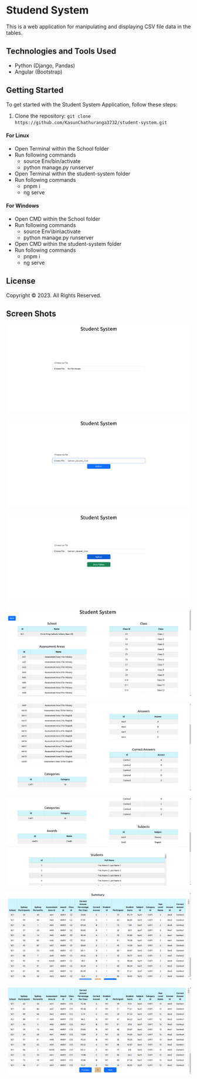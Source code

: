 # Studend System

This is a web application for manipulating and displaying CSV file data in the tables.


## Technologies and Tools Used

- Python (Django, Pandas)
- Angular (Bootstrap)

## Getting Started

To get started with the Student System Application, follow these steps:

1. Clone the repository: `git clone https://github.com/KasunChathuranga3732/student-system.git`

#### For Linux
 - Open Terminal within the School folder
 - Run following commands
	- source Env/bin/activate
 	- python manage.py runserver
 - Open Terminal within the student-system folder
 - Run following commands
 	- pnpm i
 	- ng serve
 
 #### For Windows
 - Open CMD within the School folder
 - Run following commands
	- source Env\bin\activate
 	- python manage.py runserver
 - Open CMD within the student-system folder
 - Run following commands
 	- pnpm i
 	- ng serve

## License

Copyright &copy; 2023. All Rights Reserved.


## Screen Shots

![Alt Text](./images/1.png)

![Alt Text](./images/2.png)

![Alt Text](./images/3.png)

![Alt Text](./images/4.png)

![Alt Text](./images/5.png)

![Alt Text](./images/6.png)

![Alt Text](./images/7.png)

![Alt Text](./images/8.png)

